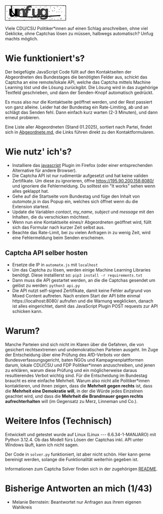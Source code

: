 ![](bundestag_captcha/captchas/unfug.png)

Viele CDU/CSU Politiker*innen auf einen Schlag anschreiben, ohne viel Geklicke, ohne Captchas lösen zu müssen, halbwegs automatisch? Unfug machts möglich.

# Wie funktioniert's?
Der beigefügte JavaScript Code füllt auf den Kontaktseiten der Abgeordneten des Bundestages die benötigten Felder aus, schickt das Captcha an eine remote/lokale API, welche das Captcha mittels Machine Learning löst und die Lösung zurückgibt. Die Lösung wird in das zugehörige Textfeld geschrieben, und dann der Senden-Knopf automatisch gedrückt.

Es muss also nur die Kontaktseite geöffnet werden, und der Rest passiert von ganz alleine. Leider hat der Bundestag ein Rate-Limiting, ab und an schlägt das Senden fehl. Dann einfach kurz warten (2-3 Minuten), und dann erneut probieren.

Eine Liste aller Abgeordneten (Stand 01.2025), sortiert nach Partei, findet sich in [Abgeordnete.md](Abgeordnete.md), die Links führen direkt zu den Kontaktformularen.

# Wie nutz' ich's?
- Installiere das [javascript](https://addons.mozilla.org/en-US/firefox/addon/javascript/?utm_source=addons.mozilla.org&utm_medium=referral&utm_content=search) Plugin im Firefox (oder einer entsprechenden Alternative für andere Browser).
- Die Captcha API ist nur rudimentär aufgesetzt und hat keine validen Zertifikate. Um diese zu ignorieren, öffne https://195.90.200.158:8080/ und ignoriere die Fehlermeldung. Du solltest ein "It works" sehen wenn alles geklappt hat.
- Gehe auf die Startseite vom Bundestag und füge den Inhalt von *automate.js* in das Popup ein, welches sich öffnet wenn du die Extension startest.
- Update die Variablen *contact*, *my_name*, *subject* und *message* mit den Inhalten, die du verschicken möchtest.
- Wenn nun eine Kontaktseite eines/r Abgeordneten geöffnet wird, füllt sich das Formular nach kurzer Zeit selbst aus.
- Beachte das Rate-Limit, bei zu vielen Anfragen in zu wenig Zeit, wird eine Fehlermeldung beim Senden erscheinen.

## Captcha API selber hosten
- Ersetze die IP in `automate.js` mit `localhost`
- Um das Captcha zu lösen, werden einige Machine Learning Libraries benötigt. Diese installierst so: `pip3 install -r requirements.txt`
- Dann muss die API gestartet werden, an die die Captchas gesendet um gelöst zu werden: `python3 api.py`
- Die API nutzt self-signed Zertifikate, damit keine Fehler aufgrund von Mixed Content auftreten. Nach erstem Start der API bitte einmal https://localhost:8080/ aufrufen und die Warnung wegklicken, danach ist alles eingerichtet, damit das JavaScript Plugin POST requests zur API schicken kann.


# Warum?
Manche Parteien sind sich nicht im Klaren über die Gefahren, die von gesichert rechtsextremen und undemokratischen Parteien ausgeht. Im Zuge der Entscheidung über eine Prüfung des AfD-Verbots vor dem Bundesverfassungsgericht, baten NGOs und Kampagnenplattformen darum, lokale CDU/CSU und FDP Politiker\*innen anzuschreiben, und jenen zu erklären, warum diese Prüfung und ein möglicherweise daraus resultierendes Verbot wichtig sind. Für die Entscheidung im Bundestag braucht es eine einfache Mehrheit. Warum also nicht alle Politiker\*innen kontaktieren, und ihnen zeigen, dass die **Mehrheit gegen rechts** ist, dass die **Mehrheit eine Demokratie will**, in der die Würde jedes Einzelnen geachtet wird, und dass die **Mehrheit die Brandmauer gegen rechts aufrechterhalten** will (im Gegensatz zu Merz, Linneman und Co.).

# Weitere Infos (Technisch)
Entwickelt und getestet wurde auf Linux (Linux --- 6.6.34-1-MANJARO) mit Python 3.12.4. Ob das Modell fürs Lösen der Captchas inkl. API unter Windows läuft, kann ich nicht sagen.

Der Code in `solver.py` funktioniert, ist aber nicht schön. Hier kann gerne bereinigt werden, solange die Funktionalität weiterhin gegeben ist.

Informationen zum Captcha Solver finden sich in der zugehörigen [README](bundestag_captcha/README.md).

# Bisherige Antworten an mich (1/43)
- Melanie Bernstein: Beantwortet nur Anfragen aus ihrem eigenen Wahlkreis